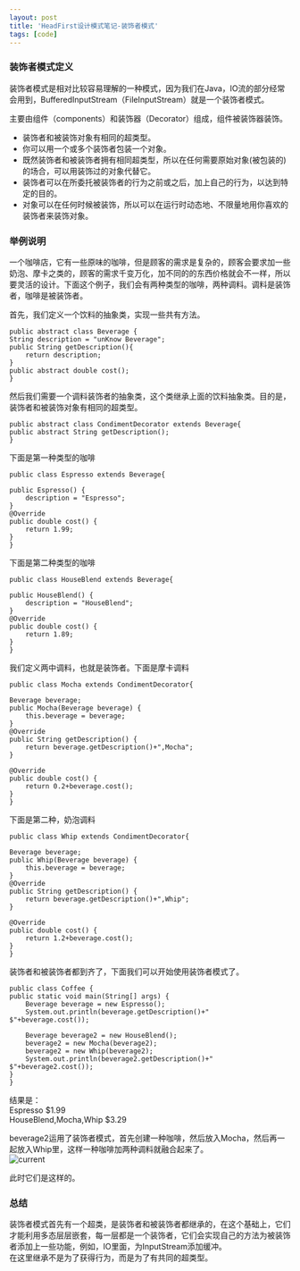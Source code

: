 ```yaml
---
layout: post
title: 'HeadFirst设计模式笔记-装饰者模式'
tags: [code]
---
```


### 装饰者模式定义
装饰者模式是相对比较容易理解的一种模式，因为我们在Java，IO流的部分经常会用到，BufferedInputStream（FileInputStream）就是一个装饰者模式。     

主要由组件（components）和装饰器（Decorator）组成，组件被装饰器装饰。

- 装饰者和被装饰对象有相同的超类型。
- 你可以用一个或多个装饰者包装一个对象。
- 既然装饰者和被装饰者拥有相同超类型，所以在任何需要原始对象(被包装的)的场合，可以用装饰过的对象代替它。
- 装饰者可以在所委托被装饰者的行为之前或之后，加上自己的行为，以达到特定的目的。
- 对象可以在任何时候被装饰，所以可以在运行时动态地、不限量地用你喜欢的装饰者来装饰对象。

### 举例说明

一个咖啡店，它有一些原味的咖啡，但是顾客的需求是复杂的，顾客会要求加一些奶泡、摩卡之类的，顾客的需求千变万化，加不同的的东西价格就会不一样，所以要灵活的设计。下面这个例子，我们会有两种类型的咖啡，两种调料。调料是装饰者，咖啡是被装饰者。

首先，我们定义一个饮料的抽象类，实现一些共有方法。

	public abstract class Beverage {
	String description = "unKnow Beverage";
	public String getDescription(){
		return description;
	}
	public abstract double cost();
	}

然后我们需要一个调料装饰者的抽象类，这个类继承上面的饮料抽象类。目的是，装饰者和被装饰对象有相同的超类型。

	public abstract class CondimentDecorator extends Beverage{
	public abstract String getDescription();
	}

下面是第一种类型的咖啡

	public class Espresso extends Beverage{

	public Espresso() {
		description = "Espresso";
	}
	@Override
	public double cost() {
		return 1.99;
	}
	}

下面是第二种类型的咖啡

	public class HouseBlend extends Beverage{

	public HouseBlend() {
		description = "HouseBlend";
	}
	@Override
	public double cost() {
		return 1.89;
	}
	}

我们定义两中调料，也就是装饰者。下面是摩卡调料

	public class Mocha extends CondimentDecorator{

	Beverage beverage;
	public Mocha(Beverage beverage) {
		this.beverage = beverage;
	}
	@Override
	public String getDescription() {
		return beverage.getDescription()+",Mocha";
	}

	@Override
	public double cost() {
		return 0.2+beverage.cost();
	}
	}

下面是第二种，奶泡调料

	public class Whip extends CondimentDecorator{
	
	Beverage beverage;
	public Whip(Beverage beverage) {
		this.beverage = beverage;
	}
	@Override
	public String getDescription() {
		return beverage.getDescription()+",Whip";
	}

	@Override
	public double cost() {
		return 1.2+beverage.cost();
	}
	}

装饰者和被装饰者都到齐了，下面我们可以开始使用装饰者模式了。

	public class Coffee {
	public static void main(String[] args) {
		Beverage beverage = new Espresso();
		System.out.println(beverage.getDescription()+" $"+beverage.cost());
		
		Beverage beverage2 = new HouseBlend();
		beverage2 = new Mocha(beverage2);
		beverage2 = new Whip(beverage2);
		System.out.println(beverage2.getDescription()+" $"+beverage2.cost());
	}
	}

结果是：      
Espresso $1.99     
HouseBlend,Mocha,Whip $3.29

beverage2运用了装饰者模式，首先创建一种咖啡，然后放入Mocha，然后再一起放入Whip里，这样一种咖啡加两种调料就融合起来了。   
![current](http://i12.tietuku.com/0c41d07cbb84eb40.png)      

此时它们是这样的。

### 总结

装饰者模式首先有一个超类，是装饰者和被装饰者都继承的，在这个基础上，它们才能利用多态层层嵌套，每一层都是一个装饰者，它们会实现自己的方法为被装饰者添加上一些功能，例如，IO里面，为InputStream添加缓冲。     
在这里继承不是为了获得行为，而是为了有共同的超类型。